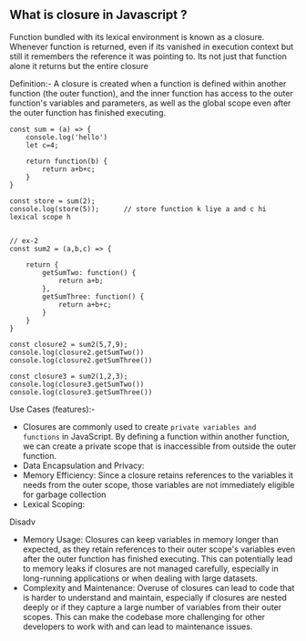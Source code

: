 ## What is closure in Javascript ?
Function bundled with its lexical environment is known as a closure. 
Whenever function is returned, even if its vanished in execution context but still it remembers the reference it was pointing to. Its not just that function alone it returns but the entire closure

Definition:-
A closure is created when a function is defined within another function (the outer function), and the inner function has access to the outer function's variables and parameters, as well as the global scope even after the outer function has finished executing.

```
const sum = (a) => {
    console.log('hello')
    let c=4;

    return function(b) {
        return a+b+c;
    }
}

const store = sum(2);
console.log(store(5));      // store function k liye a and c hi lexical scope h


// ex-2
const sum2 = (a,b,c) => {

    return {
        getSumTwo: function() {
            return a+b;
        },
        getSumThree: function() {
            return a+b+c;
        }
    }
}

const closure2 = sum2(5,7,9);
console.log(closure2.getSumTwo())
console.log(closure2.getSumThree())

const closure3 = sum2(1,2,3);
console.log(closure3.getSumTwo())
console.log(closure3.getSumThree())
```

Use Cases (features):-
- Closures are commonly used to create `private variables and functions` in JavaScript. By defining a function within another function, we can create a private scope that is inaccessible from outside the outer function.
- Data Encapsulation and Privacy:
- Memory Efficiency: Since a closure retains references to the variables it needs from the outer scope, those variables are not immediately eligible for garbage collection
- Lexical Scoping: 

Disadv
- Memory Usage: Closures can keep variables in memory longer than expected, as they retain references to their outer scope's variables even after the outer function has finished executing. This can potentially lead to memory leaks if closures are not managed carefully, especially in long-running applications or when dealing with large datasets.
- Complexity and Maintenance: Overuse of closures can lead to code that is harder to understand and maintain, especially if closures are nested deeply or if they capture a large number of variables from their outer scopes. This can make the codebase more challenging for other developers to work with and can lead to maintenance issues.